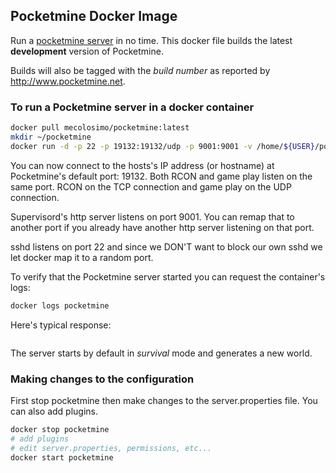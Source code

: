 ## Pocketmine Docker Image

Run a [pocketmine server](http://www.pocketmine.net) in no time. This docker file builds the latest __development__ version of Pocketmine. 

Builds will also be tagged with the _build number_ as reported by http://www.pocketmine.net.

### To run a Pocketmine server in a docker container

```bash
docker pull mecolosimo/pocketmine:latest
mkdir ~/pocketmine
docker run -d -p 22 -p 19132:19132/udp -p 9001:9001 -v /home/${USER}/pocketmine:/pocketmine --name pocketmine mecolosimo/pocketmine:latest
```

You can now connect to the hosts's IP address (or hostname) at Pocketmine's default port: 19132. Both RCON and game play listen on the same port. RCON on the TCP connection and game play on the UDP connection. 

Supervisord's http server listens on port 9001. You can remap that to another port if you already have another http server listening on that port.

sshd listens on port 22 and since we DON'T want to block our own sshd we let docker map it to a random port. 

To verify that the Pocketmine server started you can request the container's logs:

```bash
docker logs pocketmine
```

Here's typical response:

```bash

```

The server starts by default in _survival_ mode and generates a new world.

### Making changes to the configuration

First stop pocketmine then make changes to the server.properties file. You can also add plugins.

```bash
docker stop pocketmine
# add plugins
# edit server.properties, permissions, etc...
docker start pocketmine
```

